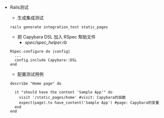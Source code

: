 * Rails测试
    * 生成集成测试
    ```
    rails generate integration_test static_pages
    ```

    * 把 Capybara DSL 加入 RSpec 帮助文件
      * _spec/spec_helper.rb_
    ```
    RSpec.configure do |config|
      ...
      config.include Capybara::DSL
    end
    ```
    
    * 配置测试用例
    ```
    describe "Home page" do

      it "should have the content 'Sample App'" do
        visit '/static_pages/home' #visit: Capybara的函数
        expect(page).to have_content('Sample App') #page: Capybara的变量
      end
    end
    ```
